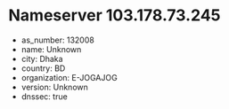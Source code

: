 # Nameserver 103.178.73.245

* as_number: 132008
* name: Unknown
* city: Dhaka
* country: BD
* organization: E-JOGAJOG
* version: Unknown
* dnssec: true
